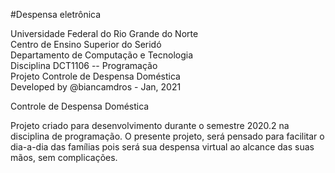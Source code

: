 #Despensa eletrônica

Universidade Federal do Rio Grande do Norte                     
Centro de Ensino Superior do Seridó                         
Departamento de Computação e Tecnologia                       
Disciplina DCT1106 -- Programação                          
Projeto Controle de Despensa Doméstica                     
Developed by  @biancamdros - Jan, 2021                       

Controle de Despensa Doméstica

Projeto criado para desenvolvimento durante o semestre 2020.2 na 
disciplina de programação. 
O presente projeto, será pensado para facilitar o dia-a-dia das 
famílias pois será sua despensa virtual ao alcance das suas mãos, 
sem complicações.
